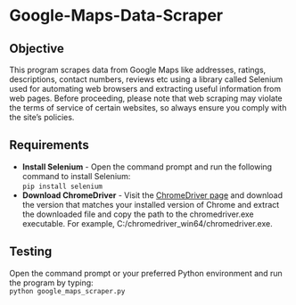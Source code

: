 # Google-Maps-Data-Scraper

## Objective
This program scrapes data from Google Maps like addresses, ratings, descriptions, contact numbers, reviews etc using a library called Selenium used for automating web browsers and extracting useful information from web pages. Before proceeding, please note that web scraping may violate the terms of service of certain websites, so always ensure you comply with the site’s policies.

## Requirements 
* **Install Selenium** - Open the command prompt and run the following command to install Selenium:\
  `pip install selenium`
* **Download ChromeDriver** - Visit the [ChromeDriver page](https://developer.chrome.com/docs/chromedriver/downloads) and download the version that matches your installed version of Chrome and extract the downloaded file and copy the path to the chromedriver.exe executable. For example, C:/chromedriver_win64/chromedriver.exe.

## Testing
Open the command prompt or your preferred Python environment and run the program by typing:\
`python google_maps_scraper.py`


  

